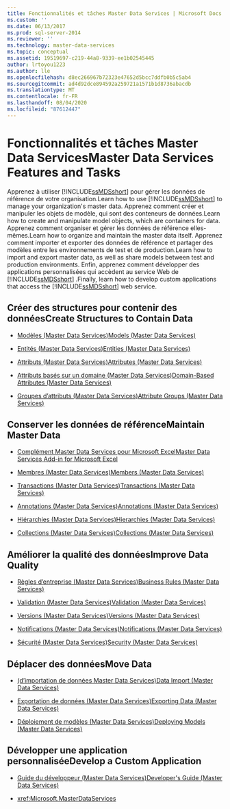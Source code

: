 ```yaml
---
title: Fonctionnalités et tâches Master Data Services | Microsoft Docs
ms.custom: ''
ms.date: 06/13/2017
ms.prod: sql-server-2014
ms.reviewer: ''
ms.technology: master-data-services
ms.topic: conceptual
ms.assetid: 19519697-c219-44a8-9339-ee1b02545445
author: lrtoyou1223
ms.author: lle
ms.openlocfilehash: d8ec266967b72323e47652d5bcc7ddfb0b5c5ab4
ms.sourcegitcommit: ad4d92dce894592a259721a1571b1d8736abacdb
ms.translationtype: MT
ms.contentlocale: fr-FR
ms.lasthandoff: 08/04/2020
ms.locfileid: "87612447"
---
```

# <a name="master-data-services-features-and-tasks"></a><span data-ttu-id="e00d4-102">Fonctionnalités et tâches Master Data Services</span><span class="sxs-lookup"><span data-stu-id="e00d4-102">Master Data Services Features and Tasks</span></span>
  <span data-ttu-id="e00d4-103">Apprenez à utiliser [!INCLUDE[ssMDSshort](../includes/ssmdsshort-md.md)] pour gérer les données de référence de votre organisation.</span><span class="sxs-lookup"><span data-stu-id="e00d4-103">Learn how to use [!INCLUDE[ssMDSshort](../includes/ssmdsshort-md.md)] to manage your organization's master data.</span></span> <span data-ttu-id="e00d4-104">Apprenez comment créer et manipuler les objets de modèle, qui sont des conteneurs de données.</span><span class="sxs-lookup"><span data-stu-id="e00d4-104">Learn how to create and manipulate model objects, which are containers for data.</span></span> <span data-ttu-id="e00d4-105">Apprenez comment organiser et gérer les données de référence elles-mêmes.</span><span class="sxs-lookup"><span data-stu-id="e00d4-105">Learn how to organize and maintain the master data itself.</span></span> <span data-ttu-id="e00d4-106">Apprenez comment importer et exporter des données de référence et partager des modèles entre les environnements de test et de production.</span><span class="sxs-lookup"><span data-stu-id="e00d4-106">Learn how to import and export master data, as well as share models between test and production environments.</span></span> <span data-ttu-id="e00d4-107">Enfin, apprenez comment développer des applications personnalisées qui accèdent au service Web de [!INCLUDE[ssMDSshort](../includes/ssmdsshort-md.md)] .</span><span class="sxs-lookup"><span data-stu-id="e00d4-107">Finally, learn how to develop custom applications that access the [!INCLUDE[ssMDSshort](../includes/ssmdsshort-md.md)] web service.</span></span>  
  
## <a name="create-structures-to-contain-data"></a><span data-ttu-id="e00d4-108">Créer des structures pour contenir des données</span><span class="sxs-lookup"><span data-stu-id="e00d4-108">Create Structures to Contain Data</span></span>  
  
-   [<span data-ttu-id="e00d4-109">Modèles &#40;Master Data Services&#41;</span><span class="sxs-lookup"><span data-stu-id="e00d4-109">Models &#40;Master Data Services&#41;</span></span>](models-master-data-services.md)  
  
-   [<span data-ttu-id="e00d4-110">Entités &#40;Master Data Services&#41;</span><span class="sxs-lookup"><span data-stu-id="e00d4-110">Entities &#40;Master Data Services&#41;</span></span>](../../2014/master-data-services/entities-master-data-services.md)  
  
-   [<span data-ttu-id="e00d4-111">Attributs &#40;Master Data Services&#41;</span><span class="sxs-lookup"><span data-stu-id="e00d4-111">Attributes &#40;Master Data Services&#41;</span></span>](../../2014/master-data-services/attributes-master-data-services.md)  
  
-   [<span data-ttu-id="e00d4-112">Attributs basés sur un domaine &#40;Master Data Services&#41;</span><span class="sxs-lookup"><span data-stu-id="e00d4-112">Domain-Based Attributes &#40;Master Data Services&#41;</span></span>](../../2014/master-data-services/domain-based-attributes-master-data-services.md)  
  
-   [<span data-ttu-id="e00d4-113">Groupes d’attributs &#40;Master Data Services&#41;</span><span class="sxs-lookup"><span data-stu-id="e00d4-113">Attribute Groups &#40;Master Data Services&#41;</span></span>](../../2014/master-data-services/attribute-groups-master-data-services.md)  
  
## <a name="maintain-master-data"></a><span data-ttu-id="e00d4-114">Conserver les données de référence</span><span class="sxs-lookup"><span data-stu-id="e00d4-114">Maintain Master Data</span></span>  
  
-   [<span data-ttu-id="e00d4-115">Complément Master Data Services pour Microsoft Excel</span><span class="sxs-lookup"><span data-stu-id="e00d4-115">Master Data Services Add-in for Microsoft Excel</span></span>](microsoft-excel-add-in/master-data-services-add-in-for-microsoft-excel.md)  
  
-   [<span data-ttu-id="e00d4-116">Membres &#40;Master Data Services&#41;</span><span class="sxs-lookup"><span data-stu-id="e00d4-116">Members &#40;Master Data Services&#41;</span></span>](../../2014/master-data-services/members-master-data-services.md)  
  
-   [<span data-ttu-id="e00d4-117">Transactions &#40;Master Data Services&#41;</span><span class="sxs-lookup"><span data-stu-id="e00d4-117">Transactions &#40;Master Data Services&#41;</span></span>](../../2014/master-data-services/transactions-master-data-services.md)  
  
-   [<span data-ttu-id="e00d4-118">Annotations &#40;Master Data Services&#41;</span><span class="sxs-lookup"><span data-stu-id="e00d4-118">Annotations &#40;Master Data Services&#41;</span></span>](../../2014/master-data-services/annotations-master-data-services.md)  
  
-   [<span data-ttu-id="e00d4-119">Hiérarchies &#40;Master Data Services&#41;</span><span class="sxs-lookup"><span data-stu-id="e00d4-119">Hierarchies &#40;Master Data Services&#41;</span></span>](../../2014/master-data-services/hierarchies-master-data-services.md)  
  
-   [<span data-ttu-id="e00d4-120">Collections &#40;Master Data Services&#41;</span><span class="sxs-lookup"><span data-stu-id="e00d4-120">Collections &#40;Master Data Services&#41;</span></span>](../../2014/master-data-services/collections-master-data-services.md)  
  
## <a name="improve-data-quality"></a><span data-ttu-id="e00d4-121">Améliorer la qualité des données</span><span class="sxs-lookup"><span data-stu-id="e00d4-121">Improve Data Quality</span></span>  
  
-   [<span data-ttu-id="e00d4-122">Règles d’entreprise &#40;Master Data Services&#41;</span><span class="sxs-lookup"><span data-stu-id="e00d4-122">Business Rules &#40;Master Data Services&#41;</span></span>](../../2014/master-data-services/business-rules-master-data-services.md)  
  
-   [<span data-ttu-id="e00d4-123">Validation &#40;Master Data Services&#41;</span><span class="sxs-lookup"><span data-stu-id="e00d4-123">Validation &#40;Master Data Services&#41;</span></span>](../../2014/master-data-services/validation-master-data-services.md)  
  
-   [<span data-ttu-id="e00d4-124">Versions &#40;Master Data Services&#41;</span><span class="sxs-lookup"><span data-stu-id="e00d4-124">Versions &#40;Master Data Services&#41;</span></span>](../../2014/master-data-services/versions-master-data-services.md)  
  
-   [<span data-ttu-id="e00d4-125">Notifications &#40;Master Data Services&#41;</span><span class="sxs-lookup"><span data-stu-id="e00d4-125">Notifications &#40;Master Data Services&#41;</span></span>](../../2014/master-data-services/notifications-master-data-services.md)  
  
-   [<span data-ttu-id="e00d4-126">Sécurité &#40;Master Data Services&#41;</span><span class="sxs-lookup"><span data-stu-id="e00d4-126">Security &#40;Master Data Services&#41;</span></span>](../../2014/master-data-services/security-master-data-services.md)  
  
## <a name="move-data"></a><span data-ttu-id="e00d4-127">Déplacer des données</span><span class="sxs-lookup"><span data-stu-id="e00d4-127">Move Data</span></span>  
  
-   [<span data-ttu-id="e00d4-128">&#40;d’importation de données Master Data Services&#41;</span><span class="sxs-lookup"><span data-stu-id="e00d4-128">Data Import &#40;Master Data Services&#41;</span></span>](overview-importing-data-from-tables-master-data-services.md)  
  
-   [<span data-ttu-id="e00d4-129">Exportation de données &#40;Master Data Services&#41;</span><span class="sxs-lookup"><span data-stu-id="e00d4-129">Exporting Data &#40;Master Data Services&#41;</span></span>](overview-exporting-data-master-data-services.md)  
  
-   [<span data-ttu-id="e00d4-130">Déploiement de modèles &#40;Master Data Services&#41;</span><span class="sxs-lookup"><span data-stu-id="e00d4-130">Deploying Models &#40;Master Data Services&#41;</span></span>](../../2014/master-data-services/deploying-models-master-data-services.md)  
  
## <a name="develop-a-custom-application"></a><span data-ttu-id="e00d4-131">Développer une application personnalisée</span><span class="sxs-lookup"><span data-stu-id="e00d4-131">Develop a Custom Application</span></span>  
  
-   [<span data-ttu-id="e00d4-132">Guide du développeur &#40;Master Data Services&#41;</span><span class="sxs-lookup"><span data-stu-id="e00d4-132">Developer's Guide &#40;Master Data Services&#41;</span></span>](develop/master-data-services-developer-documentation.md)  
  
-   <xref:Microsoft.MasterDataServices>  
  
  
